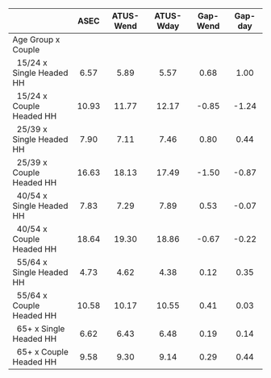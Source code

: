 
|                      |         ASEC |    ATUS-Wend |    ATUS-Wday |     Gap-Wend |      Gap-day |
| -------------------- | :----------: | :----------: | :----------: | :----------: | :----------: |
| Age Group x Couple   |              |              |              |              |              |
| &nbsp;&nbsp;15/24 x Single Headed HH |         6.57 |         5.89 |         5.57 |         0.68 |         1.00 |
| &nbsp;&nbsp;15/24 x Couple Headed HH |        10.93 |        11.77 |        12.17 |        -0.85 |        -1.24 |
| &nbsp;&nbsp;25/39 x Single Headed HH |         7.90 |         7.11 |         7.46 |         0.80 |         0.44 |
| &nbsp;&nbsp;25/39 x Couple Headed HH |        16.63 |        18.13 |        17.49 |        -1.50 |        -0.87 |
| &nbsp;&nbsp;40/54 x Single Headed HH |         7.83 |         7.29 |         7.89 |         0.53 |        -0.07 |
| &nbsp;&nbsp;40/54 x Couple Headed HH |        18.64 |        19.30 |        18.86 |        -0.67 |        -0.22 |
| &nbsp;&nbsp;55/64 x Single Headed HH |         4.73 |         4.62 |         4.38 |         0.12 |         0.35 |
| &nbsp;&nbsp;55/64 x Couple Headed HH |        10.58 |        10.17 |        10.55 |         0.41 |         0.03 |
| &nbsp;&nbsp;65+ x Single Headed HH |         6.62 |         6.43 |         6.48 |         0.19 |         0.14 |
| &nbsp;&nbsp;65+ x Couple Headed HH |         9.58 |         9.30 |         9.14 |         0.29 |         0.44 |

